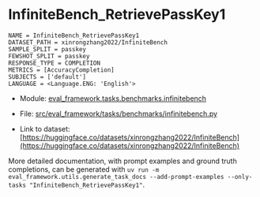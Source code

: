 # InfiniteBench_RetrievePassKey1

````
NAME = InfiniteBench_RetrievePassKey1
DATASET_PATH = xinrongzhang2022/InfiniteBench
SAMPLE_SPLIT = passkey
FEWSHOT_SPLIT = passkey
RESPONSE_TYPE = COMPLETION
METRICS = [AccuracyCompletion]
SUBJECTS = ['default']
LANGUAGE = <Language.ENG: 'English'>
````

- Module: [eval_framework.tasks.benchmarks.infinitebench](eval_framework.tasks.benchmarks.infinitebench)

- File: [src/eval_framework/tasks/benchmarks/infinitebench.py](../../src/eval_framework/tasks/benchmarks/infinitebench.py)

- Link to dataset: [https://huggingface.co/datasets/xinrongzhang2022/InfiniteBench](https://huggingface.co/datasets/xinrongzhang2022/InfiniteBench)

More detailed documentation, with prompt examples and ground truth completions, can be generated with `uv run -m eval_framework.utils.generate_task_docs --add-prompt-examples --only-tasks "InfiniteBench_RetrievePassKey1"`.
